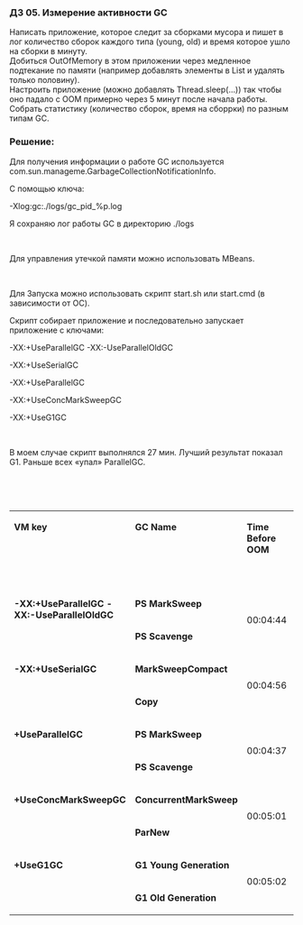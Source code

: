 ### ДЗ 05. Измерение активности GC
Написать приложение, которое следит за сборками мусора и пишет в лог количество сборок каждого типа (young, old) и время которое ушло на сборки в минуту.<br />Добиться OutOfMemory в этом приложении через медленное подтекание по памяти (например добавлять элементы в List и удалять только половину).<br />Настроить приложение (можно добавлять Thread.sleep(...)) так чтобы оно падало с OOM примерно через 5 минут после начала работы.<br />Собрать статистику (количество сборок, время на сборрки) по разным типам GC.

### Решение:
<p class="p2">Для получения информации о работе GC используется com.sun.manageme.GarbageCollectionNotificationInfo.</p>
<p class="p2">С помощью ключа:</p>
<p class="p2">-Xlog:gc:./logs/gc_pid_%p.log</p>
<p class="p2">Я сохраняю лог работы GC в директорию ./logs</p>
<p class="p3"><br></p>
<p class="p2">Для управления утечкой памяти можно использовать MBeans.</p>
<p class="p3"><br></p>
<p class="p2">Для Запуска можно использовать скрипт start.sh или start.cmd (в зависимости от ОС).</p>
<p class="p2">Скрипт собирает приложение и последовательно запускает приложение с ключами:</p>
<p class="p2">-XX:+UseParallelGC -XX:-UseParallelOldGC</p>
<p class="p2">-XX:+UseSerialGC</p>
<p class="p2">-XX:+UseParallelGC</p>
<p class="p2">-XX:+UseConcMarkSweepGC</p>
<p class="p2">-XX:+UseG1GC</p>
<p class="p3"><br></p>
<p class="p2">В моем случае скрипт выполнялся 27 мин. Лучший результат показал G1. Раньше всех «упал» ParallelGC.</p>
<p class="p1"><br></p>
<p class="p1"><br></p>
<table cellspacing="0" cellpadding="0" class="t1">
  <tbody>
    <tr>
      <td rowspan="2" valign="top" class="td1">
        <p class="p2"><span class="s1"><b>VM key</b></span></p>
      </td>
      <td rowspan="2" valign="top" class="td2">
        <p class="p2"><span class="s1"><b>GC Name</b></span></p>
      </td>
      <td rowspan="2" valign="top" class="td3">
        <p class="p2"><span class="s1"><b>Time Before OOM</b></span></p>
      </td>
      <td rowspan="2" valign="top" class="td4">
        <p class="p2"><span class="s1"><b>Count</b></span></p>
      </td>
      <td colspan="2" valign="top" class="td5">
        <p class="p2"><span class="s1"><b>Time</b></span></p>
      </td>
      <td colspan="2" valign="top" class="td6">
        <p class="p2"><span class="s1"><b>Memory</b></span></p>
      </td>
      <td colspan="2" valign="top" class="td7">
        <p class="p2"><span class="s1"><b>Operations</b></span></p>
      </td>
    </tr>
    <tr>
      <td valign="top" class="td8">
        <p class="p2"><span class="s1"><b><span class="Apple-converted-space"> </span>Total (ms)</b></span></p>
      </td>
      <td valign="top" class="td9">
        <p class="p2"><span class="s1"><b>AVG (ms)</b></span></p>
      </td>
      <td valign="top" class="td10">
        <p class="p2"><span class="s1"><b>Total (Mb)</b></span></p>
      </td>
      <td valign="top" class="td11">
        <p class="p2"><span class="s1"><b>AVG (Mb)</b></span></p>
      </td>
      <td valign="top" class="td11">
        <p class="p2"><span class="s1"><b>Added</b></span></p>
      </td>
      <td valign="top" class="td12">
        <p class="p2"><span class="s1"><b>Deleted</b></span></p>
      </td>
    </tr>
    <tr>
      <td rowspan="2" valign="top" class="td13">
        <p class="p3"><span class="s1"><b>-XX:+UseParallelGC -XX:-UseParallelOldGC</b></span></p>
        <p class="p1"><br></p>
      </td>
      <td valign="top" class="td14">
        <p class="p3"><span class="s1"><b>PS MarkSweep</b></span></p>
      </td>
      <td rowspan="2" valign="middle" class="td15">
        <p class="p4"><span class="s1">00:04:44</span></p>
      </td>
      <td valign="middle" class="td16">
        <p class="p2"><span class="s1">32</span></p>
      </td>
      <td valign="middle" class="td17">
        <p class="p2"><span class="s1">5384</span></p>
      </td>
      <td valign="middle" class="td18">
        <p class="p2"><span class="s1">168</span></p>
      </td>
      <td valign="middle" class="td19">
        <p class="p2"><span class="s1">368</span></p>
      </td>
      <td valign="middle" class="td20">
        <p class="p2"><span class="s1">12</span></p>
      </td>
      <td rowspan="2" valign="middle" class="td21">
        <p class="p4"><span class="s1">22321</span></p>
      </td>
      <td rowspan="2" valign="middle" class="td22">
        <p class="p4"><span class="s1">11187</span></p>
      </td>
    </tr>
    <tr>
      <td valign="top" class="td23">
        <p class="p3"><span class="s1"><b>PS Scavenge</b></span></p>
      </td>
      <td valign="middle" class="td24">
        <p class="p2"><span class="s1">4</span></p>
      </td>
      <td valign="middle" class="td25">
        <p class="p2"><span class="s1">159</span></p>
      </td>
      <td valign="middle" class="td26">
        <p class="p2"><span class="s1">40</span></p>
      </td>
      <td valign="middle" class="td27">
        <p class="p2"><span class="s1">99</span></p>
      </td>
      <td valign="middle" class="td28">
        <p class="p2"><span class="s1">25</span></p>
      </td>
    </tr>
    <tr>
      <td rowspan="2" valign="top" class="td29">
        <p class="p3"><span class="s1"><b>-XX:+UseSerialGC</b></span></p>
        <p class="p1"><br></p>
      </td>
      <td valign="top" class="td30">
        <p class="p3"><span class="s1"><b>MarkSweepCompact</b></span></p>
      </td>
      <td rowspan="2" valign="middle" class="td31">
        <p class="p4"><span class="s1">00:04:56</span></p>
      </td>
      <td valign="middle" class="td32">
        <p class="p2"><span class="s1">25</span></p>
      </td>
      <td valign="middle" class="td33">
        <p class="p2"><span class="s1">4610</span></p>
      </td>
      <td valign="middle" class="td34">
        <p class="p2"><span class="s1">184</span></p>
      </td>
      <td valign="middle" class="td35">
        <p class="p2"><span class="s1">372</span></p>
      </td>
      <td valign="middle" class="td36">
        <p class="p2"><span class="s1">15</span></p>
      </td>
      <td rowspan="2" valign="middle" class="td37">
        <p class="p4"><span class="s1">23591</span></p>
      </td>
      <td rowspan="2" valign="middle" class="td38">
        <p class="p4"><span class="s1">11799</span></p>
      </td>
    </tr>
    <tr>
      <td valign="top" class="td39">
        <p class="p5"><span class="s1"><b>Copy</b></span></p>
      </td>
      <td valign="middle" class="td40">
        <p class="p2"><span class="s1">5</span></p>
      </td>
      <td valign="middle" class="td41">
        <p class="p2"><span class="s1">254</span></p>
      </td>
      <td valign="middle" class="td42">
        <p class="p2"><span class="s1">51</span></p>
      </td>
      <td valign="middle" class="td43">
        <p class="p2"><span class="s1">118</span></p>
      </td>
      <td valign="middle" class="td44">
        <p class="p2"><span class="s1">23</span></p>
      </td>
    </tr>
    <tr>
      <td rowspan="2" valign="top" class="td45">
        <p class="p3"><span class="s1"><b>+UseParallelGC</b></span></p>
      </td>
      <td valign="top" class="td30">
        <p class="p3"><span class="s1"><b>PS MarkSweep</b></span></p>
      </td>
      <td rowspan="2" valign="middle" class="td46">
        <p class="p4"><span class="s1">00:04:37</span></p>
      </td>
      <td valign="middle" class="td32">
        <p class="p2"><span class="s1">16</span></p>
      </td>
      <td valign="middle" class="td33">
        <p class="p2"><span class="s1">2336</span></p>
      </td>
      <td valign="middle" class="td34">
        <p class="p2"><span class="s1">146</span></p>
      </td>
      <td valign="middle" class="td35">
        <p class="p2"><span class="s1">368</span></p>
      </td>
      <td valign="middle" class="td36">
        <p class="p2"><span class="s1">23</span></p>
      </td>
      <td rowspan="2" valign="middle" class="td47">
        <p class="p4"><span class="s1">22321</span></p>
      </td>
      <td rowspan="2" valign="middle" class="td48">
        <p class="p4"><span class="s1">11183</span></p>
      </td>
    </tr>
    <tr>
      <td valign="top" class="td49">
        <p class="p3"><span class="s1"><b>PS Scavenge<span class="Apple-converted-space"> </span></b></span></p>
      </td>
      <td valign="middle" class="td50">
        <p class="p2"><span class="s1">4</span></p>
      </td>
      <td valign="middle" class="td51">
        <p class="p2"><span class="s1">170</span></p>
      </td>
      <td valign="middle" class="td52">
        <p class="p2"><span class="s1">42</span></p>
      </td>
      <td valign="middle" class="td53">
        <p class="p2"><span class="s1">99</span></p>
      </td>
      <td valign="middle" class="td54">
        <p class="p2"><span class="s1">25</span></p>
      </td>
    </tr>
    <tr>
      <td rowspan="2" valign="top" class="td55">
        <p class="p3"><span class="s1"><b>+UseConcMarkSweepGC</b></span></p>
      </td>
      <td valign="top" class="td30">
        <p class="p3"><span class="s1"><b>ConcurrentMarkSweep</b></span></p>
      </td>
      <td rowspan="2" valign="middle" class="td56">
        <p class="p4"><span class="s1">00:05:01</span></p>
      </td>
      <td valign="middle" class="td32">
        <p class="p2"><span class="s1">77</span></p>
      </td>
      <td valign="middle" class="td33">
        <p class="p2"><span class="s1">64707</span></p>
      </td>
      <td valign="middle" class="td34">
        <p class="p2"><span class="s1">840</span></p>
      </td>
      <td valign="middle" class="td35">
        <p class="p2"><span class="s1">146</span></p>
      </td>
      <td valign="middle" class="td36">
        <p class="p2"><span class="s1">2</span></p>
      </td>
      <td rowspan="2" valign="middle" class="td57">
        <p class="p4"><span class="s1">23592</span></p>
      </td>
      <td rowspan="2" valign="middle" class="td58">
        <p class="p4"><span class="s1">11805</span></p>
      </td>
    </tr>
    <tr>
      <td valign="top" class="td30">
        <p class="p3"><span class="s1"><b>ParNew</b></span></p>
      </td>
      <td valign="middle" class="td32">
        <p class="p2"><span class="s1">13</span></p>
      </td>
      <td valign="middle" class="td33">
        <p class="p2"><span class="s1">159</span></p>
      </td>
      <td valign="middle" class="td34">
        <p class="p2"><span class="s1">12</span></p>
      </td>
      <td valign="middle" class="td35">
        <p class="p2"><span class="s1">138</span></p>
      </td>
      <td valign="middle" class="td36">
        <p class="p2"><span class="s1">10</span></p>
      </td>
    </tr>
    <tr>
      <td rowspan="2" valign="top" class="td45">
        <p class="p3"><span class="s1"><b>+UseG1GC</b></span></p>
      </td>
      <td valign="top" class="td49">
        <p class="p3"><span class="s1"><b>G1 Young Generation</b></span></p>
      </td>
      <td rowspan="2" valign="middle" class="td46">
        <p class="p4"><span class="s1">00:05:02</span></p>
      </td>
      <td valign="middle" class="td50">
        <p class="p2"><span class="s1">34</span></p>
      </td>
      <td valign="middle" class="td51">
        <p class="p2"><span class="s1">378</span></p>
      </td>
      <td valign="middle" class="td52">
        <p class="p2"><span class="s1">11</span></p>
      </td>
      <td valign="middle" class="td53">
        <p class="p2"><span class="s1">97</span></p>
      </td>
      <td valign="middle" class="td54">
        <p class="p2"><span class="s1">3</span></p>
      </td>
      <td rowspan="2" valign="middle" class="td47">
        <p class="p4"><span class="s1">23805</span></p>
      </td>
      <td rowspan="2" valign="middle" class="td48">
        <p class="p4"><span class="s1">11904</span></p>
      </td>
    </tr>
    <tr>
      <td valign="top" class="td30">
        <p class="p3"><span class="s1"><b>G1 Old Generation</b></span></p>
      </td>
      <td valign="middle" class="td32">
        <p class="p2"><span class="s1">9</span></p>
      </td>
      <td valign="middle" class="td33">
        <p class="p2"><span class="s1">1316</span></p>
      </td>
      <td valign="middle" class="td34">
        <p class="p2"><span class="s1">146</span></p>
      </td>
      <td valign="middle" class="td35">
        <p class="p2"><span class="s1">100</span></p>
      </td>
      <td valign="middle" class="td36">
        <p class="p2"><span class="s1">11</span></p>
      </td>
    </tr>
  </tbody>
</table>
<p class="p9"><br></p>
